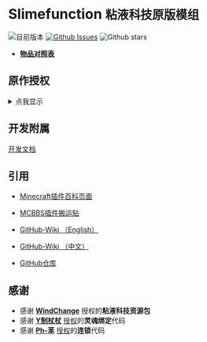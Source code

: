 # Slimefunction   `粘液科技原版模组`

![目前版本](https://img.shields.io/github/v/release/Dubhe-Development-Team/Slimefunction?include_prereleases)
[![Github Issues](https://img.shields.io/github/issues/Dubhe-Development-Team/Slimefunction.svg?style=popout)](https://github.com/Dubhe-Development-Team/Slimefunction/issues)
![Github stars](https://img.shields.io/github/stars/Dubhe-Development-Team/Slimefunction.svg)

* **[物品对照表](./doc/物品对照表.md)**

## 原作授权

<details>
<summary>点我显示</summary>

![授权](./img/SlimeFun.jpg)

</details>

## 开发附属

[开发文档](./doc/创建Addons.md "附属开发文档")

## 引用

* [Minecraft插件百科页面](https://mineplugin.org/SlimeFun4 "Minecraft插件百科页面")

* [MCBBS插件搬运贴](https://www.mcbbs.net/forum.php?mod=viewthread&tid=827594 "MCBBS插件搬运贴")

* [GitHub-Wiki （English）](https://github.com/TheBusyBiscuit/Slimefun4/wiki "GitHub-Wiki（English）")

* [GitHub-Wiki （中文）](https://github.com/StarWishsama/Slimefun4/wiki "GitHub-Wiki（中文）")

* [GitHub仓库](https://github.com/StarWishsama/Slimefun4 "GitHub仓库")

## 感谢

 - 感谢 [**WindChange**](https://www.mcbbs.net/?2035357) 授权的**粘液科技资源包**
 - 感谢 [**Y制杖杖**](https://www.mcbbs.net/?2103018) [授权](./img/灵魂绑定.png)的**灵魂绑定**代码
 - 感谢 [**Ph-苯**](https://www.mcbbs.net/?588878) [授权](./img/连锁.png)的**连锁**代码